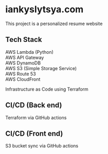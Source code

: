 # iankyslytsya.com

This project is a personalized resume website

## Tech Stack

AWS Lambda (Python)\
AWS API Gateway\
AWS DynamoDB\
AWS S3 (Simple Storage Service)\
AWS Route 53\
AWS CloudFront

Infrastructure as Code using Terraform



## CI/CD (Back end)

Terraform via GitHub actions


## CI/CD (Front end)

S3 bucket sync via GitHub actions